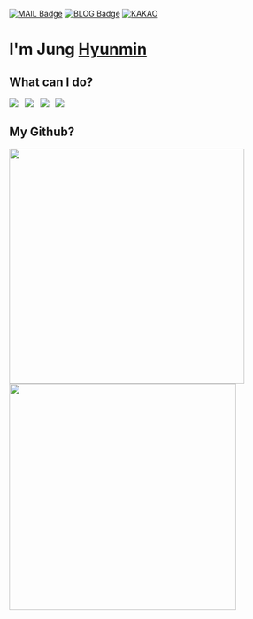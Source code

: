 [![MAIL Badge](https://img.shields.io/badge/-MAIL-blueviolet)](mailto:jung@hyunmin.dev)
[![BLOG Badge](https://img.shields.io/badge/-BLOG-blueviolet)](https://blog.hyunmin.dev) 
[![KAKAO](https://img.shields.io/badge/-KAKAO-blueviolet)](https://open.kakao.com/o/sQsmVErc)
# I'm Jung [Hyunmin](https://www.hyunmin.dev)

## What can I do?
<img src="https://img.icons8.com/office/40/000000/react.png"/>&nbsp;&nbsp;
<img src="https://img.icons8.com/color/40/000000/vue-js.png"/>&nbsp;&nbsp;
<img src="https://img.icons8.com/color/40/000000/javascript--v1.png"/>&nbsp;&nbsp;
<img src="https://img.icons8.com/color/40/000000/typescript--v1.png"/>&nbsp;&nbsp;

## My Github?
<p>
  <img src="https://github-readme-stats.vercel.app/api?username=hyunmindev&show_icons=true&hide_border=false&count_private=true&theme=synthwave&line_height=30" width="425">
  <img src="https://github-readme-stats.vercel.app/api/top-langs/?username=hyunmindev&layout=compact&hide_border=false&theme=synthwave&count_private=true&hide=swift,kotlin,python,dart,ruby,c%2B%2B,cmake,pug" width="410">
</p>
